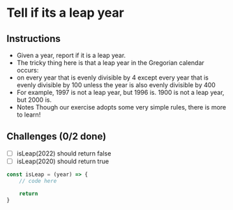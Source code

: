 # Tell if its a leap year

## Instructions
- Given a year, report if it is a leap year.
- The tricky thing here is that a leap year in the Gregorian calendar occurs:
- on every year that is evenly divisible by 4 except every year that is evenly divisible by 100 unless the year is also evenly divisible by 400
- For example, 1997 is not a leap year, but 1996 is. 1900 is not a leap year, but 2000 is.
- Notes Though our exercise adopts some very simple rules, there is more to learn!

## Challenges (0/2 done)
- [ ] isLeap(2022) should return false
- [ ] isLeap(2020) should return true

```js
const isLeap = (year) => {
	// code here

	return
}
```
